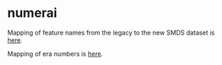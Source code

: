 # numerai

Mapping of feature names from the legacy to the new SMDS dataset is [here](feature_mapping.csv).

Mapping of era numbers is [here](era_mapping.csv).

